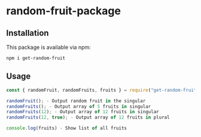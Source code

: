 # random-fruit-package

## Installation

This package is available via npm:

```
npm i get-random-fruit
```

## Usage

```javascript
const { randomFruit, randomFruits, fruits } = require("get-random-fruit");

randomFruit(); - Output random fruit in the singular
randomFruits(); - Output array of 5 fruits in singular
randomFruits(12); - Output array of 12 fruits in singular
randomFruits(12, true); - Output array of 12 fruits in plural

console.log(fruits) - Show list of all fruits